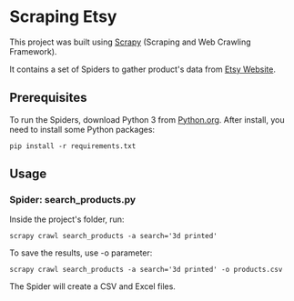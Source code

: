 # Scraping Etsy

This project was built using [Scrapy](https://scrapy.org/) (Scraping and Web Crawling Framework).

It contains a set of Spiders to gather product's data from [Etsy Website](www.etsy.com).

## Prerequisites

To run the Spiders, download Python 3 from [Python.org](https://www.python.org/). 
After install, you need to install some Python packages:
```
pip install -r requirements.txt

```
## Usage

### Spider: search_products.py
Inside the project's folder, run:
```
scrapy crawl search_products -a search='3d printed' 
```
To save the results, use -o parameter:
```
scrapy crawl search_products -a search='3d printed' -o products.csv
```
The Spider will create a CSV and Excel files.
